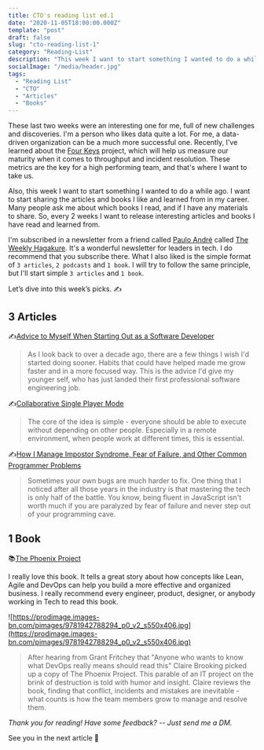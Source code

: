 ```yaml
---
title: CTO's reading list ed.1
date: "2020-11-05T18:00:00.000Z"
template: "post"
draft: false
slug: "cto-reading-list-1"
category: "Reading-List"
description: "This week I want to start something I wanted to do a while ago. I want to start sharing the articles and books I like and learned from in my career. Many people ask me about which books I read, and if I have any materials to share. So, every 2 weeks I want to release interesting articles and books I have read and learned from."
socialImage: "/media/header.jpg"
tags:
  - "Reading List"
  - "CTO"
  - "Articles"
  - "Books"
---
```


These last two weeks were an interesting one for me, full of new challenges and discoveries. I'm a person who likes data quite a lot. For me, a data-driven organization can be a much more successful one. Recently, I've learned about the [Four Keys](https://cloud.google.com/blog/products/devops-sre/using-the-four-keys-to-measure-your-devops-performance) project, which will help us measure our maturity when it comes to throughput and incident resolution. These metrics are the key for a high performing team, and that's where I want to take us.

Also, this week I want to start something I wanted to do a while ago. I want to start sharing the articles and books I like and learned from in my career. Many people ask me about which books I read, and if I have any materials to share. So, every 2 weeks I want to release interesting articles and books I have read and learned from.

I'm subscribed in a newsletter from a friend called [Paulo André](https://twitter.com/prla) called [The Weekly Hagakure](https://hagakure.substack.com/). It's a wonderful newsletter for leaders in tech. I do recommend that you subscribe there. What I also liked is the simple format of `3 articles`, `2 podcasts` and `1 book`. I will try to follow the same principle, but I'll start simple `3 articles` and `1 book`.

Let’s dive into this week’s picks. ✍️

## 3 Articles

✍️[Advice to Myself When Starting Out as a Software Developer](https://blog.pragmaticengineer.com/advice-to-myself-when-starting-as-a-software-developer/)

> As I look back to over a decade ago, there are a few things I wish I'd started doing sooner. Habits that could have helped made me grow faster and in a more focused way. This is the advice I'd give my younger self, who has just landed their first professional software engineering job.

✍️[Collaborative Single Player Mode](https://blog.rstankov.com/collaborative-single-player-mode/)

> The core of the idea is simple - everyone should be able to execute without depending on other people. Especially in a remote environment, when people work at different times, this is essential.

✍️[How I Manage Impostor Syndrome, Fear of Failure, and Other Common Programmer Problems](https://dev.to/vtrpldn/how-i-manage-impostor-syndrome-fear-of-failure-and-other-common-programmer-problems-3nk6)

> Sometimes your own bugs are much harder to fix.
One thing that I noticed after all those years in the industry is that mastering the tech is only half of the battle. You know, being fluent in JavaScript isn't worth much if you are paralyzed by fear of failure and never step out of your programming cave.

## 1 Book

📚[The Phoenix Project](https://amzn.to/3kyPsVU)

I really love this book. It tells a great story about how concepts like Lean, Agile and DevOps can help you build a more effective and organized business. I really recommend every engineer, product, designer, or anybody working in Tech to read this book.

![https://prodimage.images-bn.com/pimages/9781942788294_p0_v2_s550x406.jpg](https://prodimage.images-bn.com/pimages/9781942788294_p0_v2_s550x406.jpg)

> After hearing from Grant Fritchey that "Anyone who wants to know what DevOps really means should read this" Claire Brooking picked up a copy of The Phoenix Project. This parable of an IT project on the brink of destruction is told with humor and insight. Claire reviews the book, finding that conflict, incidents and mistakes are inevitable - what counts is how the team members grow to manage and resolve them.

*Thank you for reading! Have some feedback? -- Just send me a DM.*

See you in the next article 👋

